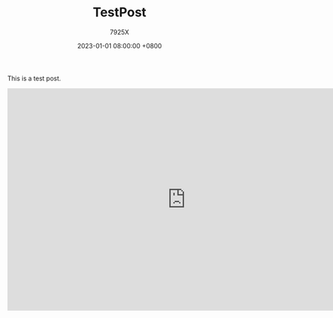 ﻿---
title: TestPost
date: 2023-01-01 08:00:00 +0800
author: 7925X
---

This is a test post.

<iframe src="https://github.com/VEX7925X/VEX7925X.github.io/blob/main/sourcePdf/test.pdf?raw=true" style="width:800px; height:500px;" frameborder="0"></iframe>

# [<i class="fa-solid fa-hippo fa-bounce fa-sm"></i>](https://vex7925x.github.io)
